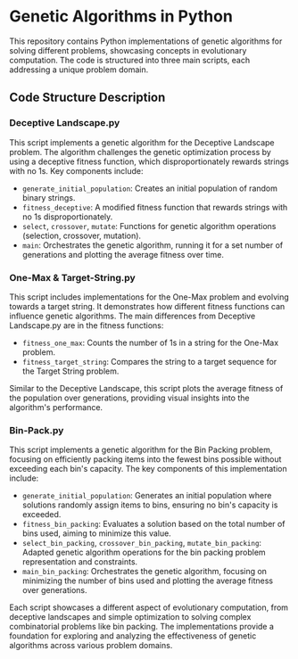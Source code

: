 # Genetic Algorithms in Python

This repository contains Python implementations of genetic algorithms for solving different problems, showcasing concepts in evolutionary computation. The code is structured into three main scripts, each addressing a unique problem domain.

## Code Structure Description

### Deceptive Landscape.py

This script implements a genetic algorithm for the Deceptive Landscape problem. The algorithm challenges the genetic optimization process by using a deceptive fitness function, which disproportionately rewards strings with no 1s. Key components include:

- `generate_initial_population`: Creates an initial population of random binary strings.
- `fitness_deceptive`: A modified fitness function that rewards strings with no 1s disproportionately.
- `select`, `crossover`, `mutate`: Functions for genetic algorithm operations (selection, crossover, mutation).
- `main`: Orchestrates the genetic algorithm, running it for a set number of generations and plotting the average fitness over time.

### One-Max & Target-String.py

This script includes implementations for the One-Max problem and evolving towards a target string. It demonstrates how different fitness functions can influence genetic algorithms. The main differences from Deceptive Landscape.py are in the fitness functions:

- `fitness_one_max`: Counts the number of 1s in a string for the One-Max problem.
- `fitness_target_string`: Compares the string to a target sequence for the Target String problem.

Similar to the Deceptive Landscape, this script plots the average fitness of the population over generations, providing visual insights into the algorithm's performance.

### Bin-Pack.py

This script implements a genetic algorithm for the Bin Packing problem, focusing on efficiently packing items into the fewest bins possible without exceeding each bin's capacity. The key components of this implementation include:

- `generate_initial_population`: Generates an initial population where solutions randomly assign items to bins, ensuring no bin's capacity is exceeded.
- `fitness_bin_packing`: Evaluates a solution based on the total number of bins used, aiming to minimize this value.
- `select_bin_packing`, `crossover_bin_packing`, `mutate_bin_packing`: Adapted genetic algorithm operations for the bin packing problem representation and constraints.
- `main_bin_packing`: Orchestrates the genetic algorithm, focusing on minimizing the number of bins used and plotting the average fitness over generations.

Each script showcases a different aspect of evolutionary computation, from deceptive landscapes and simple optimization to solving complex combinatorial problems like bin packing. The implementations provide a foundation for exploring and analyzing the effectiveness of genetic algorithms across various problem domains.
